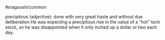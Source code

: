 #magoosh/common

precipitous (adjective): done with very great haste and without due deliberation 
He was expecting a precipitous rise in the value of a "hot" tech stock, so he was disappointed when it 
only inched up a dollar or two each day. 
